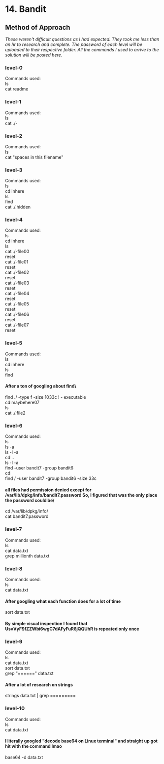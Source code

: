 # **14. Bandit**
## **Method of Approach**
*These weren't difficult questions as I had expected. They took me less than an hr to research and complete. The password of each level will be uploaded to their respective folder. All the commands I used to arrive to the solution will be posted here.*
### **level-0**
Commands used:\
ls\
cat readme
### **level-1**
Commands used:\
ls\
cat ./-
### **level-2**
Commands used:\
ls\
cat "spaces in this filename"
### **level-3**
Commands used:\
ls\
cd inhere\
ls\
find\
cat ./.hidden
### **level-4**
Commands used:\
ls\
cd inhere\
ls\
cat ./-file00\
reset\
cat ./-file01\
reset\
cat ./-file02\
reset\
cat ./-file03\
reset\
cat ./-file04\
reset\
cat ./-file05\
reset\
cat ./-file06\
reset\
cat ./-file07\
reset
### **level-5**
Commands used:\
ls\
cd inhere\
ls\
find
#### **After a ton of googling about find**\
find ./ -type f -size 1033c ! - executable\
cd maybehere07\
ls\
cat ./.file2
### **level-6**
Commands used:\
ls\
ls -a\
ls -l -a\
cd ..\
ls -l -a\
find -user bandit7 -group bandit6\
cd\
find / -user bandit7 -group bandit6 -size 33c
#### **all files had permission denied except for /var/lib/dpkg/info/bandit7.password So, I figured that was the only place the password could be**\
cd /var/lib/dpkg/info/ \
cat bandit7.password
### **level-7**
Commands used:\
ls\
cat data.txt\
grep millionth data.txt
### **level-8**
Commands used:\
ls\
cat data.txt
#### **After googling what each function does for a lot of time**
sort data.txt
#### **By simple visual inspection I found that UsvVyFSfZZWbi6wgC7dAFyFuR6jQQUhR is repeated only once**
### **level-9**
Commands used:\
ls\
cat data.txt\
sort data.txt\
grep "======" data.txt
#### **After a lot of research on strings**
strings data.txt | grep =========
### **level-10**
Commands used:\
ls\
cat data.txt
#### **I literally googled "decode base64 on Linux terminal" and straight up got hit with the command lmao**
base64 -d data.txt
